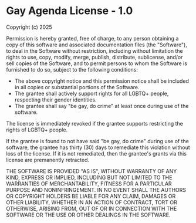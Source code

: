 # Gay Agenda License - 1.0

Copyright (c) 2025

Permission is hereby granted, free of charge, to any person obtaining a copy
of this software and associated documentation files (the "Software"), to deal
in the Software without restriction, including without limitation the rights
to use, copy, modify, merge, publish, distribute, sublicense, and/or sell
copies of the Software, and to permit persons to whom the Software is
furnished to do so, subject to the following conditions:

  - The above copyright notice and this permission notice shall be included in
    all copies or substantial portions of the Software.
  - The grantee shall actively support rights for all LGBTQ+ people, respecting
    their gender identities.
  - The grantee shall say "be gay, do crime" at least once during use of the
    software.

The license is immediately revoked if the grantee supports restricting the
rights of LGBTQ+ people.

If the grantee is found to not have said "be gay, do crime" during use of the
software, the grantee has thirty (30) days to remediate this violation without
loss of the license. If it is not remediated, then the grantee's grants via
this license are premanently retracted.

THE SOFTWARE IS PROVIDED "AS IS", WITHOUT WARRANTY OF ANY KIND, EXPRESS OR
IMPLIED, INCLUDING BUT NOT LIMITED TO THE WARRANTIES OF MERCHANTABILITY,
FITNESS FOR A PARTICULAR PURPOSE AND NONINFRINGEMENT. IN NO EVENT SHALL THE
AUTHORS OR COPYRIGHT HOLDERS BE LIABLE FOR ANY CLAIM, DAMAGES OR OTHER
LIABILITY, WHETHER IN AN ACTION OF CONTRACT, TORT OR OTHERWISE, ARISING FROM,
OUT OF OR IN CONNECTION WITH THE SOFTWARE OR THE USE OR OTHER DEALINGS IN THE
SOFTWARE.
                
